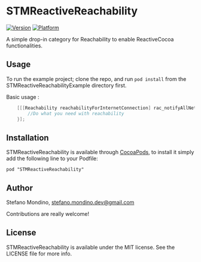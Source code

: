# STMReactiveReachability

[![Version](http://cocoapod-badges.herokuapp.com/v/STMReactiveReachability/badge.png)](http://cocoadocs.org/docsets/STMReactiveReachability)
[![Platform](http://cocoapod-badges.herokuapp.com/p/STMReactiveReachability/badge.png)](http://cocoadocs.org/docsets/STMReactiveReachability)

A simple drop-in category for Reachability to enable ReactiveCocoa functionalities.

## Usage

To run the example project; clone the repo, and run `pod install` from the STMReactiveReachabilityExample directory first.

Basic usage :

```  objective-c
	[[[Reachability reachabilityForInternetConnection] rac_notifyAllNetworkChanges] subscribeNext:^(Reachability* reachability) {
        //Do what you need with reachability
    }];
```
## Installation

STMReactiveReachability is available through [CocoaPods](http://cocoapods.org), to install
it simply add the following line to your Podfile:

    pod "STMReactiveReachability"

## Author

Stefano Mondino, stefano.mondino.dev@gmail.com

Contributions are really welcome!

## License

STMReactiveReachability is available under the MIT license. See the LICENSE file for more info.

